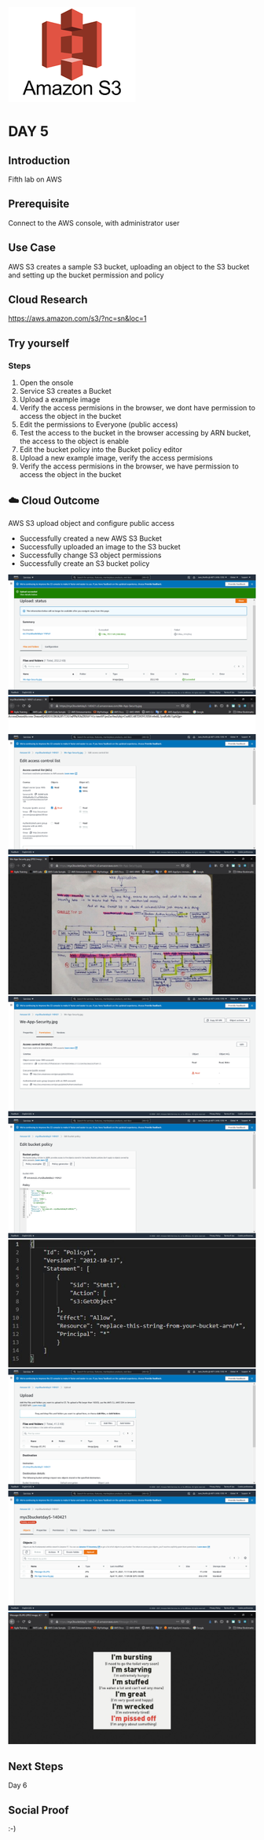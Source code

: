 ![alt text](https://github.com/jcmc72/My100DaysOfCloud/blob/e97f76b290565b42dd93892d27e9b8076404e47d/Journey/005/Aws-S3-Logo.png)

# DAY 5

## Introduction
Fifth lab on AWS

## Prerequisite
Connect to the AWS console, with administrator user

## Use Case
AWS S3 creates a sample S3 bucket, uploading an object to the S3 bucket and setting up the bucket permission and policy

## Cloud Research
https://aws.amazon.com/s3/?nc=sn&loc=1

## Try yourself
### Steps
1. Open the onsole
2. Service S3 creates a Bucket
3. Upload a example image
4. Verify the access permisions in the browser, we dont have permission to access the object in the bucket
5. Edit the permissions to Everyone (public access)
6. Test the access to the bucket in the browser accessing by ARN bucket, the access to the object is enable
7. Edit the bucket policy into the Bucket policy editor
8. Upload a new example image, verify the access permisions
9. Verify the access permisions in the browser, we have permission to access the object in the bucket

## ☁️ Cloud Outcome
AWS S3 upload object and configure public access 
* Successfully created a new AWS S3 Bucket
* Successfully uploaded an image to the S3 bucket
* Successfully change S3 object permissions
* Successfully create an S3 bucket policy

![alt text](https://github.com/jcmc72/My100DaysOfCloud/blob/e97f76b290565b42dd93892d27e9b8076404e47d/Journey/005/Lab-005-S3-Sample-Bucket-01.png)
![alt text](https://github.com/jcmc72/My100DaysOfCloud/blob/e97f76b290565b42dd93892d27e9b8076404e47d/Journey/005/Lab-005-S3-Sample-Bucket-02.JPG)
![alt text](https://github.com/jcmc72/My100DaysOfCloud/blob/e97f76b290565b42dd93892d27e9b8076404e47d/Journey/005/Lab-005-S3-Sample-Bucket-03.png)
![alt text](https://github.com/jcmc72/My100DaysOfCloud/blob/e97f76b290565b42dd93892d27e9b8076404e47d/Journey/005/Lab-005-S3-Sample-Bucket-04.JPG)
![alt text](https://github.com/jcmc72/My100DaysOfCloud/blob/e97f76b290565b42dd93892d27e9b8076404e47d/Journey/005/Lab-005-S3-Sample-Bucket-05.png)
![alt text](https://github.com/jcmc72/My100DaysOfCloud/blob/e97f76b290565b42dd93892d27e9b8076404e47d/Journey/005/Lab-005-S3-Sample-Bucket-06.png)
![alt text](https://github.com/jcmc72/My100DaysOfCloud/blob/e97f76b290565b42dd93892d27e9b8076404e47d/Journey/005/Lab-005-S3-Sample-Bucket-07.JPG)
![alt text](https://github.com/jcmc72/My100DaysOfCloud/blob/b1001811bd47bf3feee5d94539c8fc3b25034914/Journey/005/Lab-005-S3-Sample-Bucket-08.png)
![alt text](https://github.com/jcmc72/My100DaysOfCloud/blob/e97f76b290565b42dd93892d27e9b8076404e47d/Journey/005/Lab-005-S3-Sample-Bucket-09.png)
![alt text](https://github.com/jcmc72/My100DaysOfCloud/blob/e97f76b290565b42dd93892d27e9b8076404e47d/Journey/005/Lab-005-S3-Sample-Bucket-10.JPG)

## Next Steps
Day 6

## Social Proof
:-)
